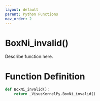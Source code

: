 ```yaml
---
layout: default
parent: Python Functions
nav_order: 2
---
```


# BoxNi_invalid()

Describe function here.

# Function Definition

```python
def BoxNi_invalid():
    return _VisusKernelPy.BoxNi_invalid()
```